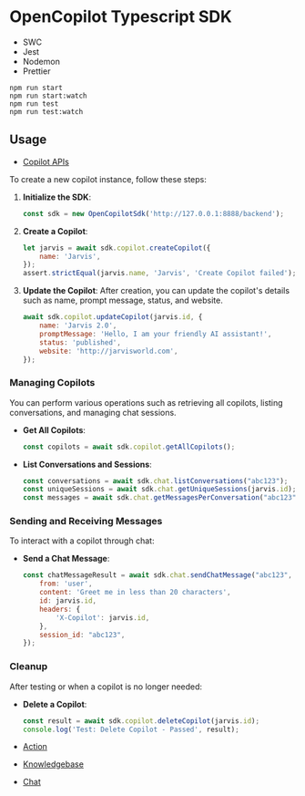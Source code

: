 # OpenCopilot Typescript SDK

- SWC
- Jest
- Nodemon
- Prettier

```
npm run start
npm run start:watch
npm run test
npm run test:watch
```



## Usage
- [Copilot APIs](test/integration.test.ts) 

To create a new copilot instance, follow these steps:

1. **Initialize the SDK**:
   ```javascript
   const sdk = new OpenCopilotSdk('http://127.0.0.1:8888/backend');
   ```

2. **Create a Copilot**:
   ```javascript
   let jarvis = await sdk.copilot.createCopilot({
       name: 'Jarvis',
   });
   assert.strictEqual(jarvis.name, 'Jarvis', 'Create Copilot failed');
   ```

3. **Update the Copilot**:
   After creation, you can update the copilot's details such as name, prompt message, status, and website.
   ```javascript
   await sdk.copilot.updateCopilot(jarvis.id, {
       name: 'Jarvis 2.0',
       promptMessage: 'Hello, I am your friendly AI assistant!',
       status: 'published',
       website: 'http://jarvisworld.com',
   });
   ```

### Managing Copilots
You can perform various operations such as retrieving all copilots, listing conversations, and managing chat sessions.

- **Get All Copilots**:
  ```javascript
  const copilots = await sdk.copilot.getAllCopilots();
  ```

- **List Conversations and Sessions**:
  ```javascript
  const conversations = await sdk.chat.listConversations("abc123");
  const uniqueSessions = await sdk.chat.getUniqueSessions(jarvis.id);
  const messages = await sdk.chat.getMessagesPerConversation("abc123");
  ```

### Sending and Receiving Messages
To interact with a copilot through chat:

- **Send a Chat Message**:
  ```javascript
  const chatMessageResult = await sdk.chat.sendChatMessage("abc123", jarvis.token, {
      from: 'user',
      content: 'Greet me in less than 20 characters',
      id: jarvis.id,
      headers: {
          'X-Copilot': jarvis.id,
      },
      session_id: "abc123",
  });
  ```

### Cleanup
After testing or when a copilot is no longer needed:

- **Delete a Copilot**:
  ```javascript
  const result = await sdk.copilot.deleteCopilot(jarvis.id);
  console.log('Test: Delete Copilot - Passed', result);
  ```



- [Action](test/action.test.ts) 
- [Knowledgebase](test/knowledgebase.test.ts) 
- [Chat](test/initChat.test.ts)
